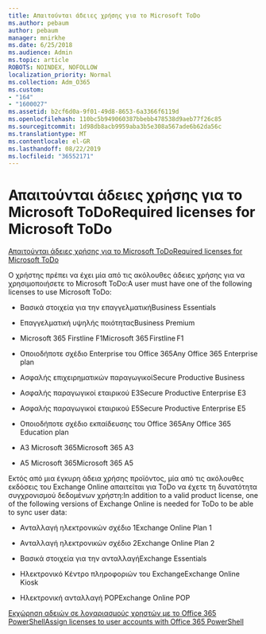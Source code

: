 ```yaml
---
title: Απαιτούνται άδειες χρήσης για το Microsoft ToDo
ms.author: pebaum
author: pebaum
manager: mnirkhe
ms.date: 6/25/2018
ms.audience: Admin
ms.topic: article
ROBOTS: NOINDEX, NOFOLLOW
localization_priority: Normal
ms.collection: Adm_O365
ms.custom:
- "164"
- "1600027"
ms.assetid: b2cf6d0a-9f01-49d8-8653-6a3366f6119d
ms.openlocfilehash: 110bc5b949060387bbebb478538d9aeb77f26c85
ms.sourcegitcommit: 1d98db8acb9959aba3b5e308a567ade6b62da56c
ms.translationtype: MT
ms.contentlocale: el-GR
ms.lasthandoff: 08/22/2019
ms.locfileid: "36552171"
---
```

# <a name="required-licenses-for-microsoft-todo"></a><span data-ttu-id="3b4df-102">Απαιτούνται άδειες χρήσης για το Microsoft ToDo</span><span class="sxs-lookup"><span data-stu-id="3b4df-102">Required licenses for Microsoft ToDo</span></span>

[<span data-ttu-id="3b4df-103">Απαιτούνται άδειες χρήσης για το Microsoft ToDo</span><span class="sxs-lookup"><span data-stu-id="3b4df-103">Required licenses for Microsoft ToDo</span></span>](https://support.office.com/article/381e9d1b-c500-49b5-973e-890fd86528d7.aspx)
  
<span data-ttu-id="3b4df-104">Ο χρήστης πρέπει να έχει μία από τις ακόλουθες άδειες χρήσης για να χρησιμοποιήσετε το Microsoft ToDo:</span><span class="sxs-lookup"><span data-stu-id="3b4df-104">A user must have one of the following licenses to use Microsoft ToDo:</span></span>
  
- <span data-ttu-id="3b4df-105">Βασικά στοιχεία για την επαγγελματική</span><span class="sxs-lookup"><span data-stu-id="3b4df-105">Business Essentials</span></span>

- <span data-ttu-id="3b4df-106">Επαγγελματική υψηλής ποιότητας</span><span class="sxs-lookup"><span data-stu-id="3b4df-106">Business Premium</span></span>

- <span data-ttu-id="3b4df-107">Microsoft 365 Firstline F1</span><span class="sxs-lookup"><span data-stu-id="3b4df-107">Microsoft 365 Firstline F1</span></span>

- <span data-ttu-id="3b4df-108">Οποιοδήποτε σχέδιο Enterprise του Office 365</span><span class="sxs-lookup"><span data-stu-id="3b4df-108">Any Office 365 Enterprise plan</span></span>

- <span data-ttu-id="3b4df-109">Ασφαλής επιχειρηματικών παραγωγικοί</span><span class="sxs-lookup"><span data-stu-id="3b4df-109">Secure Productive Business</span></span>

- <span data-ttu-id="3b4df-110">Ασφαλής παραγωγικοί εταιρικού E3</span><span class="sxs-lookup"><span data-stu-id="3b4df-110">Secure Productive Enterprise E3</span></span>

- <span data-ttu-id="3b4df-111">Ασφαλής παραγωγικοί εταιρικού E5</span><span class="sxs-lookup"><span data-stu-id="3b4df-111">Secure Productive Enterprise E5</span></span>

- <span data-ttu-id="3b4df-112">Οποιοδήποτε σχέδιο εκπαίδευσης του Office 365</span><span class="sxs-lookup"><span data-stu-id="3b4df-112">Any Office 365 Education plan</span></span>

- <span data-ttu-id="3b4df-113">A3 Microsoft 365</span><span class="sxs-lookup"><span data-stu-id="3b4df-113">Microsoft 365 A3</span></span>

- <span data-ttu-id="3b4df-114">A5 Microsoft 365</span><span class="sxs-lookup"><span data-stu-id="3b4df-114">Microsoft 365 A5</span></span>

<span data-ttu-id="3b4df-115">Εκτός από μια έγκυρη άδεια χρήσης προϊόντος, μία από τις ακόλουθες εκδόσεις του Exchange Online απαιτείται για ToDo να έχετε τη δυνατότητα συγχρονισμού δεδομένων χρήστη:</span><span class="sxs-lookup"><span data-stu-id="3b4df-115">In addition to a valid product license, one of the following versions of Exchange Online is needed for ToDo to be able to sync user data:</span></span>
  
- <span data-ttu-id="3b4df-116">Ανταλλαγή ηλεκτρονικών σχέδιο 1</span><span class="sxs-lookup"><span data-stu-id="3b4df-116">Exchange Online Plan 1</span></span>

- <span data-ttu-id="3b4df-117">Ανταλλαγή ηλεκτρονικών σχέδιο 2</span><span class="sxs-lookup"><span data-stu-id="3b4df-117">Exchange Online Plan 2</span></span>

- <span data-ttu-id="3b4df-118">Βασικά στοιχεία για την ανταλλαγή</span><span class="sxs-lookup"><span data-stu-id="3b4df-118">Exchange Essentials</span></span>

- <span data-ttu-id="3b4df-119">Ηλεκτρονικό Κέντρο πληροφοριών του Exchange</span><span class="sxs-lookup"><span data-stu-id="3b4df-119">Exchange Online Kiosk</span></span>

- <span data-ttu-id="3b4df-120">Ηλεκτρονική ανταλλαγή POP</span><span class="sxs-lookup"><span data-stu-id="3b4df-120">Exchange Online POP</span></span>

[<span data-ttu-id="3b4df-121">Εκχώρηση αδειών σε λογαριασμούς χρηστών με το Office 365 PowerShell</span><span class="sxs-lookup"><span data-stu-id="3b4df-121">Assign licenses to user accounts with Office 365 PowerShell</span></span>](https://docs.microsoft.com/office365/enterprise/powershell/assign-licenses-to-user-accounts-with-office-365-powershell )
  
